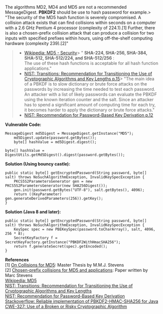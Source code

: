  The algorithms MD2, MD4 and MD5 are not a recommended MessageDigest. **PBKDF2** should be use to hash password for example.> "The security of the MD5 hash function is severely compromised. A collision attack exists that can find collisions within seconds on a computer with a 2.6 GHz Pentium 4 processor (complexity of 224.1).[1] Further, there is also a chosen-prefix collision attack that can produce a collision for two inputs with specified prefixes within hours, using off-the-shelf computing hardware (complexity 239).[2]"  
> - [Wikipedia: MD5 - Security](https://en.wikipedia.org/wiki/MD5#Security)> " **SHA-224, SHA-256, SHA-384, SHA-512, SHA-512/224, and SHA-512/256** :  
> The use of these hash functions is acceptable for all hash function applications."  
> - [NIST: Transitions: Recommendation for Transitioning the Use of Cryptographic Algorithms and Key Lengths p.15](http://nvlpubs.nist.gov/nistpubs/SpecialPublications/NIST.SP.800-131Ar1.pdf)> "The main idea of a PBKDF is to slow dictionary or brute force attacks on the passwords by increasing the time needed to test each password. An attacker with a list of likely passwords can evaluate the PBKDF using the known iteration counter and the salt. Since an attacker has to spend a significant amount of computing time for each try, it becomes harder to apply the dictionary or brute force attacks."  
> - [NIST: Recommendation for Password-Based Key Derivation p.12](http://csrc.nist.gov/publications/nistpubs/800-132/nist-sp800-132.pdf)  

**Vulnerable Code:**

```
MessageDigest md5Digest = MessageDigest.getInstance("MD5");
    md5Digest.update(password.getBytes());
    byte[] hashValue = md5Digest.digest();
```
  

```
byte[] hashValue = DigestUtils.getMd5Digest().digest(password.getBytes());
```
  

**Solution (Using bouncy castle):**

```
public static byte[] getEncryptedPassword(String password, byte[] salt) throws NoSuchAlgorithmException, InvalidKeySpecException {
    PKCS5S2ParametersGenerator gen = new PKCS5S2ParametersGenerator(new SHA256Digest());
    gen.init(password.getBytes("UTF-8"), salt.getBytes(), 4096);
    return ((KeyParameter) gen.generateDerivedParameters(256)).getKey();
}
```
  
**Solution (Java 8 and later):**  

```
public static byte[] getEncryptedPassword(String password, byte[] salt) throws NoSuchAlgorithmException, InvalidKeySpecException {
    KeySpec spec = new PBEKeySpec(password.toCharArray(), salt, 4096, 256 * 8);
    SecretKeyFactory f = SecretKeyFactory.getInstance("PBKDF2WithHmacSHA256");
    return f.generateSecret(spec).getEncoded();
}
```
  

**References**  
[1] [On Collisions for MD5](http://www.win.tue.nl/hashclash/On%20Collisions%20for%20MD5%20-%20M.M.J.%20Stevens.pdf): Master Thesis by M.M.J. Stevens  
[2] [Chosen-prefix collisions for MD5 and applications](http://homepages.cwi.nl/~stevens/papers/stJOC%20-%20Chosen-Prefix%20Collisions%20for%20MD5%20and%20Applications.pdf): Paper written by Marc Stevens  
[Wikipedia: MD5](https://en.wikipedia.org/wiki/MD5)  
[NIST: Transitions: Recommendation for Transitioning the Use of Cryptographic Algorithms and Key Lengths](http://nvlpubs.nist.gov/nistpubs/SpecialPublications/NIST.SP.800-131Ar1.pdf)  
[NIST: Recommendation for Password-Based Key Derivation](http://csrc.nist.gov/publications/nistpubs/800-132/nist-sp800-132.pdf)  
[Stackoverflow: Reliable implementation of PBKDF2-HMAC-SHA256 for Java](http://stackoverflow.com/questions/22580853/reliable-implementation-of-pbkdf2-hmac-sha256-for-java)  
[CWE-327: Use of a Broken or Risky Cryptographic Algorithm](http://cwe.mitre.org/data/definitions/327.html)


